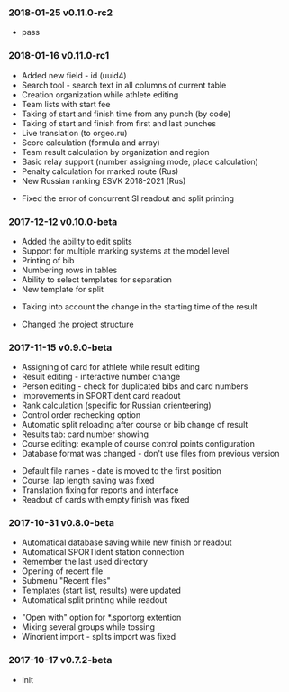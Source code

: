 ### 2018-01-25 v0.11.0-rc2

* pass


### 2018-01-16 v0.11.0-rc1
+ Added new field - id (uuid4)
+ Search tool - search text in all columns of current table
+ Creation organization while athlete editing
+ Team lists with start fee
+ Taking of start and finish time from any punch (by code)
+ Taking of start and finish from first and last punches
+ Live translation (to orgeo.ru)
+ Score calculation (formula and array)
+ Team result calculation by organization and region
+ Basic relay support (number assigning mode, place calculation)
+ Penalty calculation for marked route (Rus)
+ New Russian ranking ESVK 2018-2021 (Rus)
- Fixed the error of concurrent SI readout and split printing

### 2017-12-12 v0.10.0-beta
+ Added the ability to edit splits
+ Support for multiple marking systems at the model level
+ Printing of bib
+ Numbering rows in tables
+ Ability to select templates for separation
+ New template for split
- Taking into account the change in the starting time of the result
* Changed the project structure


### 2017-11-15 v0.9.0-beta
+ Assigning of card for athlete while result editing
+ Result editing - interactive number change
+ Person editing - check for duplicated bibs and card numbers
+ Improvements in SPORTident card readout
+ Rank calculation (specific for Russian orienteering)
+ Control order rechecking option
+ Automatic split reloading after course or bib change of result
+ Results tab: card number showing
+ Course editing: example of course control points configuration
+ Database format was changed - don't use files from previous version
- Default file names - date is moved to the first position
- Course: lap length saving was fixed
- Translation fixing for reports and interface
- Readout of cards with empty finish was fixed


### 2017-10-31 v0.8.0-beta
+ Automatical database saving while new finish or readout
+ Automatical SPORTident station connection
+ Remember the last used directory
+ Opening of recent file
+ Submenu "Recent files"
+ Templates (start list, results) were updated
+ Automatical split printing while readout
- "Open with" option for *.sportorg extention
- Mixing several groups while tossing
- Winorient import - splits import was fixed


### 2017-10-17 v0.7.2-beta
* Init